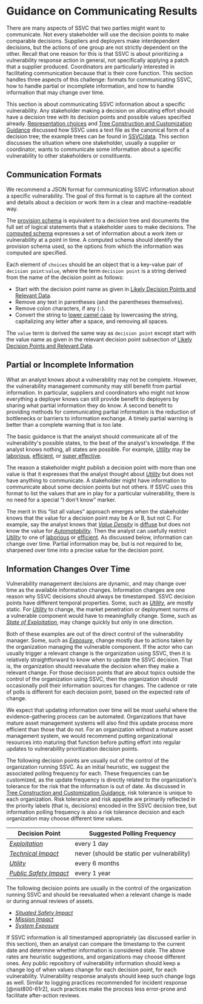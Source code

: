 # Guidance on Communicating Results

There are many aspects of SSVC that two parties might want to communicate.
Not every stakeholder will use the decision points to make comparable decisions.
Suppliers and deployers make interdependent decisions, but the actions of one group are not strictly dependent on the other.
Recall that one reason for this is that SSVC is about prioritizing a vulnerability response action in general, not specifically applying a patch that a supplier produced.
Coordinators are particularly interested in facilitating communication because that is their core function.
This section handles three aspects of this challenge: formats for communicating SSVC, how to handle partial or incomplete information, and how to handle information that may change over time.

This section is about communicating SSVC information about a specific vulnerability.
Any stakeholder making a decision on allocating effort should have a decision tree with its decision points and possible values specified already.
[Representation choices](#representation-choices) and [Tree Construction and Customization Guidance](#tree-construction-and-customization-guidance) discussed how SSVC uses a text file as the canonical form of a decision tree; the example trees can be found in [SSVC/data](https://github.com/CERTCC/SSVC/tree/main/data).
This section discusses the situation where one stakeholder, usually a supplier or coordinator, wants to communicate some information about a specific vulnerability to other stakeholders or constituents.

## Communication Formats

We recommend a JSON format for communicating SSVC information about a specific vulnerability.
The goal of this format is to capture all the context and details about a decision or work item in a clear and machine-readable way.

The [provision schema](https://github.com/CERTCC/SSVC/blob/main/data/schema/SSVC_Provision.schema.json) is equivalent to a decision tree and documents the full set of logical statements that a stakeholder uses to make decisions.
The [computed schema](https://github.com/CERTCC/SSVC/blob/main/data/schema/SSVC_Computed.schema.json) expresses a set of information about a work item or vulnerability at a point in time.
A computed schema should identify the provision schema used, so the options from which the information was computed are specified.

Each element of `choices` should be an object that is a key-value pair of `decision point`:`value`, where the term `decision point` is a string derived from the name of the decision point as follows:
 - Start with the decision point name as given in [Likely Decision Points and Relevant Data](#likely-decision-points-and-relevant-data).
 - Remove any text in parentheses (and the parentheses themselves).
 - Remove colon characters, if any (`:`).
 - Convert the string to [lower camel case](https://en.wikipedia.org/wiki/Camel_case) by lowercasing the string, capitalizing any letter after a space, and removing all spaces.

The `value` term is derived the same way as `decision point` except start with the value name as given in the relevant decision point subsection of [Likely Decision Points and Relevant Data](#likely-decision-points-and-relevant-data).

## Partial or Incomplete Information    

What an analyst knows about a vulnerability may not be complete.
However, the vulnerability management community may still benefit from partial information.
In particular, suppliers and coordinators who might not know everything a deployer knows can still provide benefit to deployers by sharing what partial information they do know.
A second benefit to providing methods for communicating partial information is the reduction of bottlenecks or barriers to information exchange.
A timely partial warning is better than a complete warning that is too late.

The basic guidance is that the analyst should communicate all of the vulnerability's possible states, to the best of the analyst's knowledge.
If the analyst knows nothing, all states are possible.
For example, [*Utility*](#utility) may be [laborious](#utility), [efficient](#utility), or [super effective](#utility).

The reason a stakeholder might publish a decision point with more than one value is that it expresses that the analyst thought about [*Utility*](#utility) but does not have anything to communicate.
A stakeholder might have information to communicate about some decision points but not others.
If SSVC uses this format to list the values that are in play for a particular vulnerability, there is no need for a special “I don't know” marker.

The merit in this “list all values” approach emerges when the stakeholder knows that the value for a decision point may be A or B, but not C.
For example, say the analyst knows that [*Value Density*](#value-density) is [diffuse](#value-density) but does not know the value for [*Automatability*](#automatability).
Then the analyst can usefully restrict [*Utility*](#utility) to one of [laborious](#utility) or [efficient](#utility).
As discussed below, information can change over time.
Partial information may be, but is not required to be, sharpened over time into a precise value for the decision point.

## Information Changes Over Time

Vulnerability management decisions are dynamic, and may change over time as the available information changes.
Information changes are one reason why SSVC decisions should always be timestamped.
SSVC decision points have different temporal properties.
Some, such as [*Utility*](#utility), are mostly static.
For [*Utility*](#utility) to change, the market penetration or deployment norms of a vulnerable component would have to meaningfully change.
Some, such as [*State of Exploitation*](#state-of-exploitation), may change quickly but only in one direction.

Both of these examples are out of the direct control of the vulnerability manager.
Some, such as [*Exposure*](#exposure), change mostly due to actions taken by the organization managing the vulnerable component.
If the actor who can usually trigger a relevant change is the organization using SSVC, then it is relatively straightforward to know when to update the SSVC decision.
That is, the organization should reevaluate the decision when they make a relevant change.
For those decision points that are about topics outside the control of the organization using SSVC, then the organization should occasionally poll their information sources for changes.
The cadence or rate of polls is different for each decision point, based on the expected rate of change.

We expect that updating information over time will be most useful where the evidence-gathering process can be automated.
Organizations that have mature asset management systems will also find this update process more efficient than those that do not.
For an organization without a mature asset management system, we would recommend putting organizational resources into maturing that function before putting effort into regular updates to vulnerability prioritization decision points.

The following decision points are usually out of the control of the organization running SSVC.
As an initial heuristic, we suggest the associated polling frequency for each.
These frequencies can be customized, as the update frequency is directly related to the organization's tolerance for the risk that the information is out of date.
As discussed in [Tree Construction and Customization Guidance](#tree-construction-and-customization-guidance), risk tolerance is unique to each organization.
Risk tolerance and risk appetite are primarily reflected in the priority labels (that is, decisions) encoded in the SSVC decision tree, but information polling frequency is also a risk tolerance decision and each organization may choose different time values.

| Decision Point                                                                 | Suggested Polling Frequency |
|--------------------------------------------------------------------------------|-----------------------------|
| [*Exploitation*](../reference/decision_points/exploitation.md)                 | every 1 day |
| [*Technical Impact*](../reference/decision_points/technical_impact.md)         | never (should be static per vulnerability) |
| [*Utility*](../reference/decision_points/utility.md)                           | every 6 months |
| [*Public Safety Impact*](../reference/decision_points/public_safety_impact.md) | every 1 year |


The following decision points are usually in the control of the organization running SSVC and should be reevaluated when a relevant change is made or during annual reviews of assets.

 - [*Situated Safety Impact*](../reference/decision_points/safety_impact.md)
 - [*Mission Impact*](../reference/decision_points/mission_impact.md)
 - [*System Exposure*](../reference/decision_points/system_exposure.md)

If SSVC information is all timestamped appropriately (as discussed earlier in this section), then an analyst can compare the timestamp to the current date and determine whether information is considered stale.
The above rates are heuristic suggestions, and organizations may choose different ones.
Any public repository of vulnerability information should keep a change log of when values change for each decision point, for each vulnerability.
Vulnerability response analysts should keep such change logs as well.
Similar to logging practices recommended for incident response [@nist800-61r2], such practices make the process less error-prone and facilitate after-action reviews.
